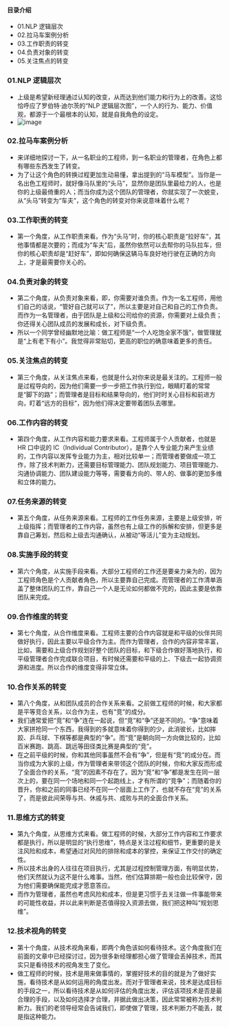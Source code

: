 #### 目录介绍
- 01.NLP 逻辑层次
- 02.拉马车案例分析
- 03.工作职责的转变
- 04.负责对象的转变
- 05.关注焦点的转变




### 01.NLP 逻辑层次
- 上级是希望新经理通过认知的改变，从而达到他们能力和行为上的改善。这恰恰呼应了罗伯特·迪尔茨的“NLP 逻辑层次图”，一个人的行为、能力、价值观，都源于一个最根本的认知，就是自我角色的设定。
- ![image](https://static001.geekbang.org/resource/image/21/bc/218140e9f17123e938e3243805460bbc.png)



### 02.拉马车案例分析
- 来详细地探讨一下，从一名职业的工程师，到一名职业的管理者，在角色上都有哪些东西发生了转变。
- 为了让这个角色的转换过程更加生动易懂，拿出提到的“马车模型”。当你是一名出色工程师时，就好像马队里的“头马”，显然你是团队里最给力的人，也是你的上级最倚重的人；而当你成为这个团队的管理者，你就实现了一次蜕变，从“头马”转变为“车夫”，这个角色的转变对你来说意味着什么呢？





### 03.工作职责的转变
- 第一个角度，从工作职责来看。作为“头马”时，你的核心职责是“拉好车”，其他事情都是次要的；而成为“车夫”后，虽然你依然可以去帮你的马队拉车，但你的核心职责却是“赶好车”，即如何确保这辆马车良好地行驶在正确的方向上，才是最需要你关心的。


### 04.负责对象的转变
- 第二个角度，从负责对象来看，即，你需要对谁负责。作为一名工程师，用他们自己的话说，“管好自己就可以了”，所以主要是对自己和自己的工作负责。而作为一名管理者，由于团队是上级和公司给你的资源，你需要对上级负责；你还得关心团队成员的发展和成长，对下级负责。
- 所以一个同学曾经幽默地比喻：做工程师是“一个人吃饱全家不饿”，做管理就是“上有老下有小”。我觉得非常贴切，更高的职位的确意味着更多的责任。



### 05.关注焦点的转变
- 第三个角度，从关注焦点来看，也就是什么对你来说是最关注的。工程师一般是过程导向的，因为他们需要一步一步把工作执行到位，眼睛盯着的常常是“脚下的路”；而管理者是目标和结果导向的，他们时时关心目标和前进方向，盯着“远方的目标”，因为他们得决定要带着团队去哪里。


### 06.工作内容的转变
- 第四个角度，从工作内容和能力要求来看。工程师属于个人贡献者，也就是 HR 口中说的 IC（Individual Contributor），是靠个人专业能力来产生业绩的，工作内容以发挥专业能力为主，相对比较单一；而管理者要做成一项工作，除了技术判断力，还需要目标管理能力、团队规划能力、项目管理能力、沟通协调能力、团队建设能力等等，需要看方向的、带人的、做事的更加多维和立体的能力。



### 07.任务来源的转变
- 第五个角度，从任务来源来看。工程师的工作任务来源，主要是上级安排，听上级指挥；而管理者的工作内容，虽然也有上级工作的拆解和安排，但更多是靠自己筹划，然后和上级去沟通确认，从被动“等活儿”变为主动规划。


### 08.实施手段的转变
- 第六个角度，从实施手段来看。大部分工程师的工作还是要亲力亲为的，因为工程师角色是个人贡献者角色，所以主要靠自己完成。而管理者的工作清单涵盖了整体团队的工作，靠自己一个人是无论如何都做不完的，因此主要是依靠团队来完成。


### 09.合作维度的转变
- 第七个角度，从合作维度来看。工程师主要的合作内容就是和平级的伙伴共同做好执行，因此主要以平级合作为主。而作为管理者，合作的内容非常丰富，比如，需要和上级合作规划好整个团队的目标，和下级合作做好落地执行，和平级管理者合作完成联合项目，有时候还需要和平级的上、下级去一起协调资源和进度。所以合作的维度变得非常立体。


### 10.合作关系的转变
- 第八个角度，从和团队成员的合作关系来看。之前做工程师的时候，和大家都是平等竞合关系，以合作为主，也有“竞”的成分。
- 我们通常爱把“竞”和“争”连在一起说，但“竞”和“争”还是不同的。“争”意味着大家拼抢同一个东西，我得到的多就意味着你得到的少，此消彼长，比如摔跤、乒乓球、下棋等都是典型的“争”。而“竞”是朝向同一方向做比较的，比如百米赛跑、跳高、跳远等田径类比赛是典型的“竞”。
- 在之前平级的时候，你和其他同事虽然不会有“争”，但是有“竞”的成分在。而当你成为大家的上级，作为管理者来带领这个团队的时候，你和大家反而形成了全面合作的关系，“竞”的因素不存在了。因为“竞”和“争”都是发生在同一层次上的，要在同一个场地和同一个起跑线上，才有所谓的“竞争”；而随着你的晋升，你和之前的同事已经不在同一个层面上工作了，也就不存在“竞”的关系了，而是彼此间荣辱与共、休戚与共、成败与共的全面合作关系。


### 11.思维方式的转变
- 第九个角度，从思维方式来看。做工程师的时候，大部分工作内容和工作要求都是执行，所以是明显的“执行思维”，特点是关注过程和细节，更重要的是关注风险和成本，希望通过对风险的排除和成本的掌控，来保证工作交付的确定性。
- 所以技术出身的人往往在项目执行，尤其是过程控制管理方面，有明显优势，他们天然就认为这不是什么难事。当然，他们估算排期一般也会比较保守，因为他们需要确保能完成才愿意答应。
- 而作为管理者，虽然也考虑风险和成本，但是更习惯于去关注做一件事能带来的可能性收益，并以此来判断是否值得投入资源去做，我们把这种叫“规划思维”。


### 12.技术视角的转变
- 第十个角度，从技术视角来看，即两个角色该如何看待技术。这个角度我们在前面的文章中已经探讨过，因为很多新经理都担心做了管理会丢掉技术，而其实只是看待技术的视角发生了变化。
- 做工程师的时候，技术是用来做事情的，掌握好技术的目的就是为了做好实施，看待技术是从如何运用的角度出发。而对于管理者来说，技术是达成目标的手段之一，所以看待技术是从如何评估的角度出发，评估该项技术是否是最合理的手段，以及如何选择才合理，并据此做出决策，因此常常被称为技术判断力。我们的老领导经常会告诫我们，即使做了管理，技术判断力不能丢，就是指这种能力。






